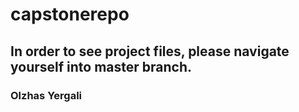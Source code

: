# capstonerepo

## In order to see project files, please navigate yourself into master branch.

### Olzhas Yergali

